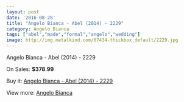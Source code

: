 ```yaml
---
layout: post
date: '2016-08-28'
title: "Angelo Bianca - Abel (2014) - 2229"
category: Angelo Bianca
tags: ["abel","made","formal","angelo","wedding"]
image: http://img.metalkind.com/67434-thickbox_default/2229.jpg
---
```

Angelo Bianca - Abel (2014) - 2229

On Sales: **$378.99**
<a href="https://www.metalkind.com/en/angelo-bianca/636-2229.html"><amp-img layout="responsive" width="600" height="600" src="//img.metalkind.com/67434-thickbox_default/2229.jpg" alt="Angelo Bianca - Abel (2014) - 2229 0" /></a>

Buy it: [Angelo Bianca - Abel (2014) - 2229](https://www.metalkind.com/en/angelo-bianca/636-2229.html "Angelo Bianca - Abel (2014) - 2229")

View more: [Angelo Bianca](https://www.metalkind.com/en/16-angelo-bianca "Angelo Bianca")